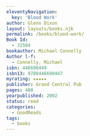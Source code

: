 ```yaml
---
eleventyNavigation:
  key: 'Blood Work'
author: Glenn Dixon
layout: layouts/books.njk
permalink: /books/blood-work/
Book Id:
  - 32504
bookauthor: Michael Connelly
Author l-f:
  - Connelly, Michael
isbn: 446690449
isbn13: 9780446690447
myrating: ★★★★★
publisher: Grand Central Pub
pages: 480
yearpublished: 2002
status: read
categories:
  - GoodReads
tags:
  - books
---
```

